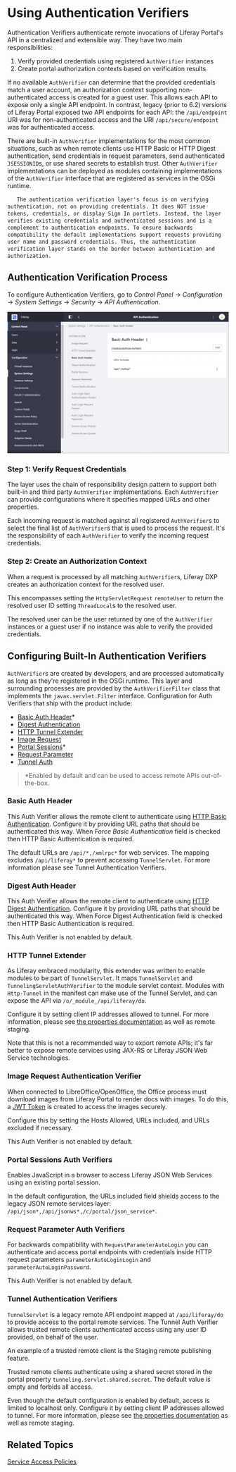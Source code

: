 # Using Authentication Verifiers

Authentication Verifiers authenticate remote invocations of Liferay Portal's API in a centralized and extensible way. They have two main responsibilities:

1. Verify provided credentials using registered `AuthVerifier` instances
1. Create portal authorization contexts based on verification results

If no available `AuthVerifier` can determine that the provided credentials match a user account, an authorization context supporting non-authenticated access is created for a guest user. This allows each API to expose only a single API endpoint. In contrast, legacy (prior to 6.2) versions of Liferay Portal exposed two API endpoints for each API: the `/api/endpoint` URI was for non-authenticated access and the URI `/api/secure/endpoint` was for authenticated access.

There are built-in `AuthVerifier` implementations for the most common situations, such as when remote clients use HTTP Basic or HTTP Digest authentication, send credentials in request parameters, send authenticated `JSESSIONID`s, or use shared secrets to establish trust. Other `AuthVerifier` implementations can be deployed as modules containing implementations of the `AuthVerifier` interface that are registered as services in the OSGi runtime.

```important::
   The authentication verification layer's focus is on verifying authentication, not on providing credentials. It does NOT issue tokens, credentials, or display Sign In portlets. Instead, the layer verifies existing credentials and authenticated sessions and is a complement to authentication endpoints. To ensure backwards compatibility the default implementations support requests providing user name and password credentials. Thus, the authentication verification layer stands on the border between authentication and authorization.
```

## Authentication Verification Process

To configure Authentication Verifiers, go to _Control Panel_ &rarr; _Configuration_ &rarr; _System Settings_ &rarr; _Security_ &rarr; _API Authentication_.

![The Authentication Verifier Configuration Screen](./using-authentication-verifiers/images/01.png)

### Step 1: Verify Request Credentials

The layer uses the chain of responsibility design pattern to support both built-in and third party `AuthVerifier` implementations. Each `AuthVerifier` can provide configurations where it specifies mapped URLs and other properties.

Each incoming request is matched against all registered `AuthVerifier`s to select the final list of `AuthVerifier`s that is used to process the request. It's the responsibility of each `AuthVerifier` to verify the incoming request credentials.

### Step 2: Create an Authorization Context

When a request is processed by all matching `AuthVerifier`s, Liferay DXP creates an authorization context for the resolved user.

This encompasses setting the `HttpServletRequest` `remoteUser` to return the resolved user ID setting `ThreadLocal`s to the resolved user.

The resolved user can be the user returned by one of the `AuthVerifier` instances or a guest user if no instance was able to verify the provided credentials.

## Configuring Built-In Authentication Verifiers

`AuthVerifier`s are created by developers, and are processed automatically as long as they're registered in the OSGi runtime. This layer and surrounding processes are provided by the `AuthVerifierFilter` class that implements the `javax.servlet.Filter` interface. Configuration for Auth Verifiers that ship with the product include:

-   [Basic Auth Header](#basic-auth-header)\*
-   [Digest Authentication](#digest-auth-header)
-   [HTTP Tunnel Extender](#http-tunnel-extender)
-   [Image Request](#image-request-authentication-verifier)
-   [Portal Sessions](#portal-sessions-auth-verifiers)\*
-   [Request Parameter](#request-parameter)
-   [Tunnel Auth](#tunnel-auth)

> \*Enabled by default and can be used to access remote APIs out-of-the-box.

### Basic Auth Header

This Auth Verifier allows the remote client to authenticate using [HTTP Basic Authentication](https://en.wikipedia.org/wiki/Basic_access_authentication). Configure it by providing URL paths that should be authenticated this way. When _Force Basic Authentication_ field is checked then HTTP Basic Authentication is required.

The default URLs are `/api/*,/xmlrpc*` for web services. The mapping excludes `/api/liferay*` to prevent accessing `TunnelServlet`. For more information please see Tunnel Authentication Verifiers.

### Digest Auth Header

This Auth Verifier allows the remote client to authenticate using [HTTP Digest Authentication](https://en.wikipedia.org/wiki/Digest_access_authentication). Configure it by providing URL paths that should be authenticated this way. When Force Digest Authentication field is checked then HTTP Basic Authentication is required.

This Auth Verifier is not enabled by default.

### HTTP Tunnel Extender

As Liferay embraced modularity, this extender was written to enable modules to be part of `TunnelServlet`. It maps `TunnelServlet` and `TunnelingServletAuthVerifier` to the module servlet context. Modules with `Http-Tunnel` in the manifest can make use of the Tunnel Servlet, and can expose the API via `/o/_module_/api/liferay/do`.

Configure it by setting client IP addresses allowed to tunnel. For more information, please see [the properties documentation](https://docs.liferay.com/dxp/portal/7.3-latest/propertiesdoc/portal.properties.html#HTTP%20Tunneling) as well as remote staging<!-- future link required -->.

Note that this is not a recommended way to export remote APIs; it's far better to expose remote services using JAX-RS or Liferay JSON Web Service technologies.

### Image Request Authentication Verifier

When connected to LibreOffice/OpenOffice, the Office process must download images from Liferay Portal to render docs with images. To do this, a [JWT Token](https://jwt.io) is created to access the images securely.

Configure this by setting the Hosts Allowed, URLs included, and URLs excluded if necessary.

This Auth Verifier is not enabled by default.

### Portal Sessions Auth Verifiers

Enables JavaScript in a browser to access Liferay JSON Web Services using an existing portal session.

In the default configuration, the URLs included field shields access to the legacy JSON remote services layer: `/api/json*,/api/jsonws*,/c/portal/json_service*`.

### Request Parameter Auth Verifiers

For backwards compatibility with `RequestParameterAutoLogin` you can authenticate and access portal endpoints with credentials inside HTTP request parameters `parameterAutoLoginLogin` and `parameterAutoLoginPassword`.

This Auth Verifier is not enabled by default.

### Tunnel Authentication Verifiers

`TunnelServlet` is a legacy remote API endpoint mapped at `/api/liferay/do` to provide access to the portal remote services. The Tunnel Auth Verifier allows trusted remote clients authenticated access using any user ID provided, on behalf of the user.

An example of a trusted remote client is the Staging remote publishing feature.

Trusted remote clients authenticate using a shared secret stored in the portal property `tunneling.servlet.shared.secret`. The default value is empty and forbids all access.

Even though the default configuration is enabled by default, access is limited to localhost only. Configure it by setting client IP addresses allowed to tunnel. For more information, please see [the properties documentation](https://docs.liferay.com/dxp/portal/7.3-latest/propertiesdoc/portal.properties.html#HTTP%20Tunneling) as well as remote staging<!-- future link required -->.

## Related Topics

[Service Access Policies](./setting-service-access-policies.md)
